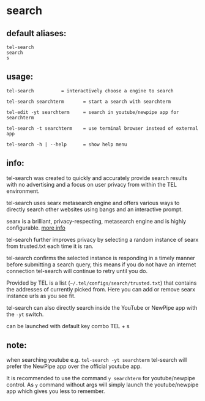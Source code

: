# search

## default aliases:
```
tel-search
search
s
```
## usage:
```
tel-search			= interactively choose a engine to search

tel-search searchterm		= start a search with searchterm

tel-edit -yt searchterm		= search in youtube/newpipe app for searchterm

tel-search -t searchterm	= use terminal browser instead of external app

tel-search -h | --help 		= show help menu
```
## info:

tel-search was created to quickly and accurately provide search results with no advertising and a focus on user privacy from within the TEL environment.

tel-search uses searx metasearch engine and offers various ways to directly search other websites using bangs and an interactive prompt.

searx is a brilliant, privacy-respecting, metasearch engine and is highly configurable. [more info](https://en.wikipedia.org/wiki/Searx)

tel-search further improves privacy by selecting a random instance of searx from trusted.txt each time it is ran.

tel-search confirms the selected instance is responding in a timely manner before submitting a search query, this means if you do not have an internet connection tel-search will continue to retry until you do.

Provided by TEL is a list (`~/.tel/configs/search/trusted.txt`) that contains the addresses of currently picked from. Here you can add or remove searx instance urls as you see fit.

tel-search can also directly search inside the YouTube or NewPipe app with the `-yt` switch.

can be launched with default key combo <kc>TEL + s</kc> 

## note:

when searching youtube e.g. `tel-search -yt searchterm` tel-search will prefer the NewPipe app over the official youtube app.

It is recommended to use the command `y searchterm` for youtube/newpipe control. As `y` command without args will simply launch the youtube/newpipe app which gives you less to remember.

